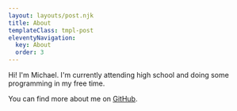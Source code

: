 ```yaml
---
layout: layouts/post.njk
title: About
templateClass: tmpl-post
eleventyNavigation:
  key: About
  order: 3
---
```


Hi! I'm Michael. I'm currently attending high school and doing some programming in my free time.

You can find more about me on [GitHub](https://github.com/mideb).